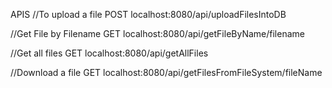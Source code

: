APIS
//To upload a file
POST localhost:8080/api/uploadFilesIntoDB

//Get File by Filename
GET localhost:8080/api/getFileByName/filename

//Get all files
GET localhost:8080/api/getAllFiles

//Download a file
GET  localhost:8080/api/getFilesFromFileSystem/fileName
